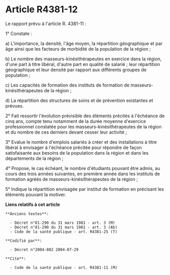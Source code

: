 # Article R4381-12

Le rapport prévu à l'article R. 4381-11 :

1° Constate :

a) L'importance, la densité, l'âge moyen, la répartition géographique et par âge ainsi que les facteurs de morbidité de la
population de la région ;

b) Le nombre des masseurs-kinésithérapeutes en exercice dans la région, d'une part à titre libéral, d'autre part en qualité
de salarié ; leur répartition géographique et leur densité par rapport aux différents groupes de population ;

c) Les capacités de formation des instituts de formation de masseurs-kinésithérapeutes de la région ;

d) La répartition des structures de soins et de prévention existantes et prévues.

2° Fait ressortir l'évolution prévisible des éléments précités à l'échéance de cinq ans, compte tenu notamment de la durée
moyenne d'exercice professionnel constatée pour les masseurs-kinésithérapeutes de la région et du nombre de ces derniers
devant cesser leur activité ;

3° Evalue le nombre d'emplois salariés à créer et des installations à titre libéral à envisager à l'échéance précitée pour
répondre de façon satisfaisante aux besoins de la population dans la région et dans les départements de la région ;

4° Propose, le cas échéant, le nombre d'étudiants pouvant être admis, au cours des trois années suivantes, en première année
dans les instituts de formation agréés de masseurs-kinésithérapeutes de la région ;

5° Indique la répartition envisagée par institut de formation en précisant les éléments pouvant la motiver.

**Liens relatifs à cet article**

	**Anciens textes**:

	  - Décret n°81-290 du 31 mars 1981 - art. 3 (M)
	  - Décret n°81-290 du 31 mars 1981 - art. 3 (Ab)
	  - Code de la santé publique - art. R4381-25 (T)

	**Codifié par**:

	  - Décret n°2004-802 2004-07-29

	**Cite**:

	  - Code de la santé publique - art. R4381-11 (M)
